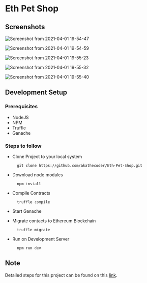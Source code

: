 # Eth Pet Shop

## Screenshots

![Screenshot from 2021-04-01 19-54-47](https://user-images.githubusercontent.com/50939480/113309037-62c33c80-9324-11eb-99c7-5f7ac5a24ed0.png)

![Screenshot from 2021-04-01 19-54-59](https://user-images.githubusercontent.com/50939480/113309042-635bd300-9324-11eb-8419-896b1af138ff.png)

![Screenshot from 2021-04-01 19-55-23](https://user-images.githubusercontent.com/50939480/113309050-648d0000-9324-11eb-9a7e-bbde6aa211a1.png)

![Screenshot from 2021-04-01 19-55-32](https://user-images.githubusercontent.com/50939480/113309051-65259680-9324-11eb-876c-3f2831be967d.png)

![Screenshot from 2021-04-01 19-55-40](https://user-images.githubusercontent.com/50939480/113309053-65be2d00-9324-11eb-83bf-2879c38524d4.png)

## Development Setup

### Prerequisites

- NodeJS
- NPM
- Truffle
- Ganache

### Steps to follow

- Clone Project to your local system

  ```shell
    git clone https://github.com/akathecoder/Eth-Pet-Shop.git
  ```

- Download node modules

  ```shell
    npm install
  ```

- Compile Contracts

  ```shell
    truffle compile
  ```

- Start Ganache

- Migrate contacts to Ethereum Blockchain

  ```shell
    truffle migrate
  ```

- Run on Development Server

  ```shell
    npm run dev
  ```

## Note

Detailed steps for this project can be found on this [link](https://www.trufflesuite.com/tutorials/pet-shop).
